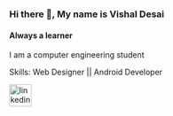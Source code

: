 ### Hi there 👋, My name is Vishal Desai
#### Always a learner
I am a computer engineering student

Skills: Web Designer || Android Developer

[<img src='https://cdn.jsdelivr.net/npm/simple-icons@3.0.1/icons/linkedin.svg' alt='linkedin' height='40'>](https://www.linkedin.com/in/vishaldesai-7498200106/)  

